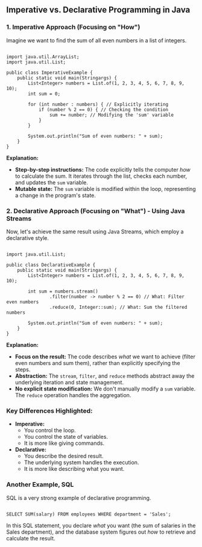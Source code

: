 <h2>Imperative vs. Declarative Programming in Java</h2>

<h3>1. Imperative Approach (Focusing on "How")</h3>

<p>Imagine we want to find the sum of all even numbers in a list of integers.</p>

<pre><code class="language-java">
import java.util.ArrayList;
import java.util.List;

public class ImperativeExample {
    public static void main(Stringargs) {
        List&lt;Integer&gt; numbers = List.of(1, 2, 3, 4, 5, 6, 7, 8, 9, 10);
        int sum = 0;

        for (int number : numbers) { // Explicitly iterating
            if (number % 2 == 0) { // Checking the condition
                sum += number; // Modifying the 'sum' variable
            }
        }

        System.out.println("Sum of even numbers: " + sum);
    }
}
</code></pre>

<p><strong>Explanation:</strong></p>

<ul>
    <li><strong>Step-by-step instructions:</strong> The code explicitly tells the computer <em>how</em> to calculate the sum. It iterates through the list, checks each number, and updates the <code>sum</code> variable.</li>
    <li><strong>Mutable state:</strong> The <code>sum</code> variable is modified within the loop, representing a change in the program's state.</li>
</ul>

<h3>2. Declarative Approach (Focusing on "What") - Using Java Streams</h3>

<p>Now, let's achieve the same result using Java Streams, which employ a declarative style.</p>

<pre><code class="language-java">
import java.util.List;

public class DeclarativeExample {
    public static void main(Stringargs) {
        List&lt;Integer&gt; numbers = List.of(1, 2, 3, 4, 5, 6, 7, 8, 9, 10);

        int sum = numbers.stream()
                .filter(number -> number % 2 == 0) // What: Filter even numbers
                .reduce(0, Integer::sum); // What: Sum the filtered numbers

        System.out.println("Sum of even numbers: " + sum);
    }
}
</code></pre>

<p><strong>Explanation:</strong></p>

<ul>
    <li><strong>Focus on the result:</strong> The code describes <em>what</em> we want to achieve (filter even numbers and sum them), rather than explicitly specifying the steps.</li>
    <li><strong>Abstraction:</strong> The <code>stream</code>, <code>filter</code>, and <code>reduce</code> methods abstract away the underlying iteration and state management.</li>
    <li><strong>No explicit state modification:</strong> We don't manually modify a <code>sum</code> variable. The <code>reduce</code> operation handles the aggregation.</li>
</ul>

<h3>Key Differences Highlighted:</h3>

<ul>
    <li><strong>Imperative:</strong>
        <ul>
            <li>You control the loop.</li>
            <li>You control the state of variables.</li>
            <li>It is more like giving commands.</li>
        </ul>
    </li>
    <li><strong>Declarative:</strong>
        <ul>
            <li>You describe the desired result.</li>
            <li>The underlying system handles the execution.</li>
            <li>It is more like describing what you want.</li>
        </ul>
    </li>
</ul>

<h3>Another Example, SQL</h3>

<p>SQL is a very strong example of declarative programming.</p>

<pre><code class="language-sql">
SELECT SUM(salary) FROM employees WHERE department = 'Sales';
</code></pre>

<p>In this SQL statement, you declare <em>what</em> you want (the sum of salaries in the Sales department), and the database system figures out <em>how</em> to retrieve and calculate the result.</p>